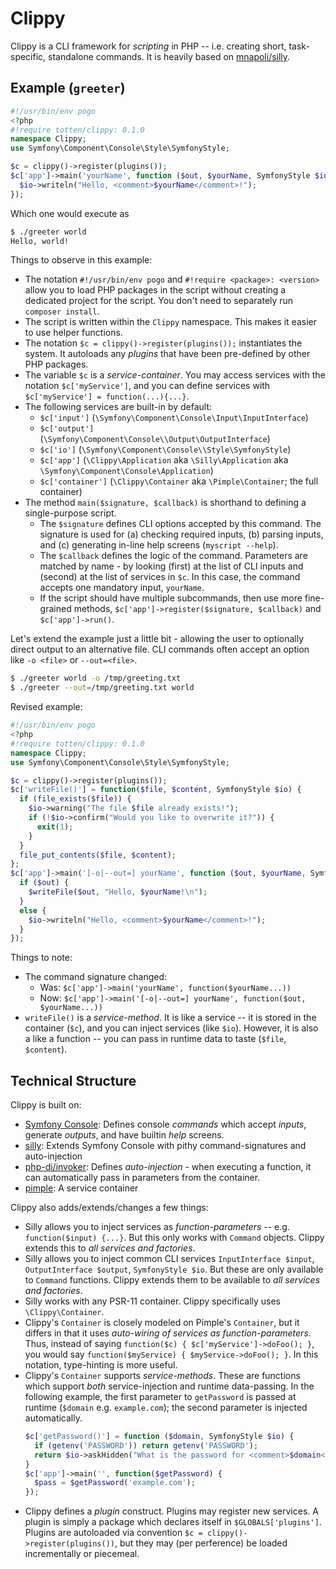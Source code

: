# Clippy

Clippy is a CLI framework for *scripting*  in PHP -- i.e. creating short, task-specific, standalone commands. It is heavily based on [mnapoli/silly](https://github.com/mnapoli/silly/).

## Example (`greeter`)

```php
#!/usr/bin/env pogo
<?php
#!require totten/clippy: 0.1.0
namespace Clippy;
use Symfony\Component\Console\Style\SymfonyStyle;

$c = clippy()->register(plugins());
$c['app']->main('yourName', function ($out, $yourName, SymfonyStyle $io) {
  $io->writeln("Hello, <comment>$yourName</comment>!");
});
```

Which one would execute as

```bash
$ ./greeter world
Hello, world!
```

Things to observe in this example:

* The notation `#!/usr/bin/env pogo` and `#!require <package>: <version>` allow you to load PHP packages in the script without creating a dedicated project for the script. You don't need to separately run `composer install`.
* The script is written within the `Clippy` namespace. This makes it easier to use helper functions.
* The notation `$c = clippy()->register(plugins());` instantiates the system. It autoloads any *plugins* that have been pre-defined by other PHP packages.
* The variable `$c` is a *service-container*. You may access services with the notation `$c['myService']`, and you can define services with `$c['myService'] = function(...){...}`.
* The following services are built-in by default:
    * `$c['input']` (`\Symfony\Component\Console\Input\InputInterface`)
    * `$c['output']` (`\Symfony\Component\Console\\Output\OutputInterface`)
    * `$c['io']` (`\Symfony\Component\Console\\Style\SymfonyStyle`)
    * `$c['app']` (`\Clippy\Application` aka `\Silly\Application` aka `\Symfony\Component\Console\Application`)
    * `$c['container']` (`\Clippy\Container` aka `\Pimple\Container`; the full container)
* The method `main($signature, $callback)`  is shorthand to defining a single-purpose script. 
    * The `$signature` defines CLI options accepted by this command. The signature is used for (a) checking required inputs, (b) parsing inputs, and (c) generating in-line help screens (`myscript --help`).
    * The `$callback` defines the logic of the command. Parameters are matched by name - by looking (first) at the list of CLI inputs and (second) at the list of services in `$c`. In this case, the command accepts one mandatory input, `yourName`.
    * If the script should have multiple subcommands, then use more fine-grained methods, `$c['app']->register($signature, $callback)` and `$c['app']->run()`.

Let's extend the example just a little bit - allowing the user to optionally direct output to an alternative file. CLI commands often accept an option like `-o <file>` or `--out=<file>`.

```bash
$ ./greeter world -o /tmp/greeting.txt
$ ./greeter --out=/tmp/greeting.txt world
```

Revised example:

```php
#!/usr/bin/env pogo
<?php
#!require totten/clippy: 0.1.0
namespace Clippy;
use Symfony\Component\Console\Style\SymfonyStyle;

$c = clippy()->register(plugins());
$c['writeFile()'] = function($file, $content, SymfonyStyle $io) {
  if (file_exists($file)) {
    $io->warning("The file $file already exists!");
    if (!$io->confirm("Would you like to overwrite it?")) {
      exit(1);
    }
  }
  file_put_contents($file, $content);
};
$c['app']->main('[-o|--out=] yourName', function ($out, $yourName, SymfonyStyle $io, $writeFile) {
  if ($out) {
    $writeFile($out, "Hello, $yourName!\n");
  }
  else {
    $io->writeln("Hello, <comment>$yourName</comment>!");
  }
});
```

Things to note:

* The command signature changed:
    * Was: `$c['app']->main('yourName', function($yourName...))`
    * Now: `$c['app']->main('[-o|--out=] yourName', function($out, $yourName...))`
* `writeFile()` is a *service-method*. It is like a service -- it is stored in the container (`$c`), and you can inject services (like `$io`). However, it is also a like a function -- you can pass in runtime data to taste (`$file`, `$content`).

## Technical Structure

Clippy is built on:

* [Symfony Console](https://symfony.com/doc/current/components/console.html): Defines console *commands* which accept *inputs*, generate *outputs*, and have builtin *help* screens.
* [silly](https://github.com/mnapoli/silly/): Extends Symfony Console with pithy command-signatures and auto-injection
* [php-di/invoker](https://github.com/PHP-DI/Invoker): Defines *auto-injection* - when executing a function, it can automatically pass in parameters from the container.
* [pimple](https://pimple.symfony.com/): A service container

Clippy also adds/extends/changes a few things:

* Silly allows you to inject services as *function-parameters* -- e.g. `function($input) {...}`. But this only works with `Command` objects. Clippy extends this to *all services and factories*.
* Silly allows you to inject common CLI services `InputInterface $input`, `OutputInterface $output`, `SymfonyStyle $io`. But these are only available to `Command` functions. Clippy extends them to be available to *all services and factories*.
* Silly works with any PSR-11 container. Clippy specifically uses `\Clippy\Container`.
* Clippy's `Container` is closely modeled on Pimple's `Container`, but it differs in that it uses *auto-wiring of services as function-parameters*. Thus, instead of saying `function($c) { $c['myService']->doFoo(); }`, you would say `function($myService) { $myService->doFoo(); }`. In this notation, type-hinting is more useful.
* Clippy's `Container` supports *service-methods*. These are functions which support *both* service-injection and runtime data-passing. In the following example, the first parameter to `getPassword` is passed at runtime (`$domain` e.g. `example.com`); the second parameter is injected automatically.
   ```php
   $c['getPassword()'] = function ($domain, SymfonyStyle $io) {
     if (getenv('PASSWORD')) return getenv('PASSWORD');
     return $io->askHidden("What is the password for <comment>$domain</comment>?");
   }
   $c['app']->main('', function($getPassword) {
     $pass = $getPassword('example.com');
   });
   ```
* Clippy defines a *plugin* construct. Plugins may register new services. A plugin is simply a package which declares itself in `$GLOBALS['plugins']`. Plugins are autoloaded via convention `$c = clippy()->register(plugins())`, but they may (per perference) be loaded incrementally or piecemeal.

